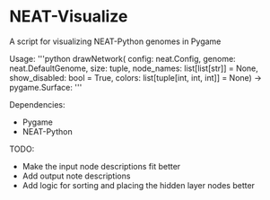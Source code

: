 # NEAT-Visualize
A script for visualizing NEAT-Python genomes in Pygame

Usage:
'''python
drawNetwork(
        config: neat.Config,
        genome: neat.DefaultGenome,
        size: tuple,
        node_names: list[list[str]] = None,
        show_disabled: bool = True,
        colors: list[tuple[int, int, int]] = None)
        -> pygame.Surface:
'''

Dependencies:
- Pygame
- NEAT-Python


TODO:
- Make the input node descriptions fit better
- Add output note descriptions
- Add logic for sorting and placing the hidden layer nodes better
